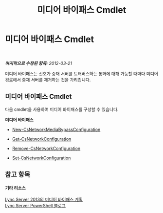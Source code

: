 ﻿---
title: 미디어 바이패스 Cmdlet
TOCTitle: 미디어 바이패스 Cmdlet
ms:assetid: c3463dd2-2372-41b5-8b49-cbe5c2261b6f
ms:mtpsurl: https://technet.microsoft.com/ko-kr/library/Gg415674(v=OCS.15)
ms:contentKeyID: 49304951
ms.date: 08/24/2015
mtps_version: v=OCS.15
ms.translationtype: HT
---

# 미디어 바이패스 Cmdlet

 

_**마지막으로 수정된 항목:** 2012-03-21_

미디어 바이패스는 신호가 중재 서버를 트래버스하는 통화에 대해 가능할 때마다 미디어 경로에서 중재 서버를 제거하는 것을 가리킵니다.

## 미디어 바이패스 Cmdlet

다음 cmdlet을 사용하여 미디어 바이패스를 구성할 수 있습니다.

**미디어 바이패스**

  -   
    [New-CsNetworkMediaBypassConfiguration](new-csnetworkmediabypassconfiguration.md)

  -   
    [Get-CsNetworkConfiguration](get-csnetworkconfiguration.md)

  -   
    [Remove-CsNetworkConfiguration](remove-csnetworkconfiguration.md)

  -   
    [Set-CsNetworkConfiguration](set-csnetworkconfiguration.md)

## 참고 항목

#### 기타 리소스

[Lync Server 2013의 미디어 바이패스 계획](lync-server-2013-planning-for-media-bypass.md)  
[Lync Server PowerShell 블로그](http://go.microsoft.com/fwlink/?linkid=203150%26clcid=0x412)

